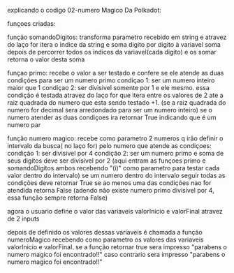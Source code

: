 explicando o codigo 02-numero Magico Da Polkadot:

funçoes criadas:

função somandoDigitos: transforma parametro recebido em string e 
atravez do laço for itera o indice da string e soma digito por digito à variavel soma
depois de percorrer todos os indices da variavel(cada digito) e os somar retorna o valor desta soma

funçao primo: recebe o valor a ser testado e confere se ele atende as duas condições para ser um numero primo 
condiçao 1: ser um numero inteiro maior que 1
condiçao 2: ser divisivel somente por 1 e ele mesmo. essa condição é testada atravez do laço for
que itera entre os valores de 2 ate a raiz quadrada do numero que esta sendo testado +1.
(se a raiz quadrada do numero for decimal sera arredondado para ser um numero inteiro)
se o numero atender as duas condiçoes ira retornar True indicando que é um numero par

função numero magico:
recebe como parametro 2 numeros q irão definir o intervalo da busca( no laço for) pelo numero que atende as condiçoes:
condição 1: ser divisivel por 4
condição 2: ser um numero primo e soma de seus digitos deve ser divisivel por 2
(aqui entram as funçoes primo e somandoDigitos ambos recebendo "(i)" como parametro para testar cada valor dentro do intervalo)
se um numero dentro do intervalo seguir todas as condições deve retornar True
se ao menos uma das condições nao for atendida retorna False
(adendo não existe numero primo divisivel por 4, essa função sempre retorna False)

agora o usuario define o valor das variaveis valorInicio e valorFinal atravez de 2 inputs

depois de definido os valores dessas variaveis
é chamada a função numeroMagico recebendo como parametro os valores das variaveis valorInicio e valorFinal.
se a função retornar true sera impresso "parabens o numero magico foi encontrado!!"
caso contrario sera impresso "parabens o numero magico foi encontrado!!"

